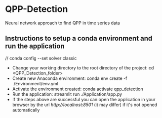 # QPP-Detection
Neural network approach to find QPP in time series data
## Instructions to setup a conda environment and run the application

// conda config --set solver classic
 -  Change your working directory to the root directory of the project: cd <QPP_Detection_folder>
 -  Create new Anaconda environment: conda env create -f ./Environment/env.yml
 -  Activate the environment created: conda activate qpp_detection
 -  Run the application: streamlit run ./Application/app.py
 -  If the steps above are successful you can open the application in your browser by the url _http://localhost:8501_ (it may differ) if it's not opened automatically
